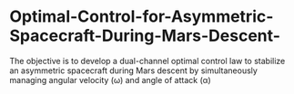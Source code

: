 # Optimal-Control-for-Asymmetric-Spacecraft-During-Mars-Descent-
The objective is to develop a dual-channel optimal control law to stabilize an asymmetric spacecraft during Mars descent by simultaneously managing angular velocity (ω) and angle of attack (α)
